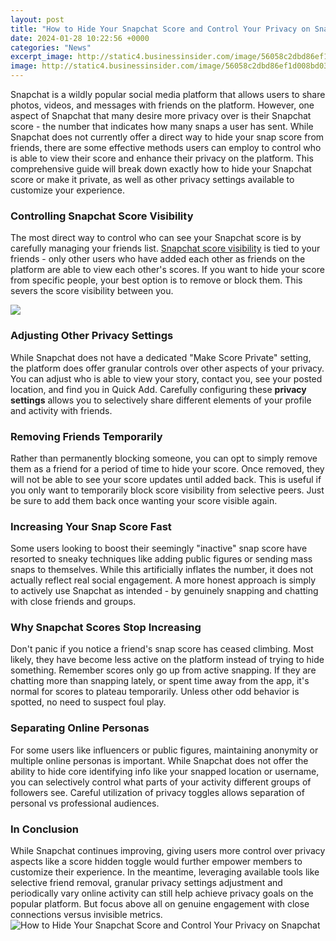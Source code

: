 ```yaml
---
layout: post
title: "How to Hide Your Snapchat Score and Control Your Privacy on Snapchat"
date: 2024-01-28 10:22:56 +0000
categories: "News"
excerpt_image: http://static4.businessinsider.com/image/56058c2dbd86ef1d008bd034-640-1136/img_8132.jpg
image: http://static4.businessinsider.com/image/56058c2dbd86ef1d008bd034-640-1136/img_8132.jpg
---
```


Snapchat is a wildly popular social media platform that allows users to share photos, videos, and messages with friends on the platform. However, one aspect of Snapchat that many desire more privacy over is their Snapchat score - the number that indicates how many snaps a user has sent. 
While Snapchat does not currently offer a direct way to hide your snap score from friends, there are some effective methods users can employ to control who is able to view their score and enhance their privacy on the platform. This comprehensive guide will break down exactly how to hide your Snapchat score or make it private, as well as other privacy settings available to customize your experience.
### Controlling Snapchat Score Visibility 
The most direct way to control who can see your Snapchat score is by carefully managing your friends list. [Snapchat score visibility](https://fistore.mysenprints.com/collection/agrawal) is tied to your friends - only other users who have added each other as friends on the platform are able to view each other's scores. If you want to hide your score from specific people, your best option is to remove or block them. This severs the score visibility between you.

![](https://www.techspunk.com/wp-content/uploads/2023/03/how-to-hide-your-scnapchat-score.jpg)
### Adjusting Other Privacy Settings
While Snapchat does not have a dedicated "Make Score Private" setting, the platform does offer granular controls over other aspects of your privacy. You can adjust who is able to view your story, contact you, see your posted location, and find you in Quick Add. Carefully configuring these **privacy settings** allows you to selectively share different elements of your profile and activity with friends.
### Removing Friends Temporarily  
Rather than permanently blocking someone, you can opt to simply remove them as a friend for a period of time to hide your score. Once removed, they will not be able to see your score updates until added back. This is useful if you only want to temporarily block score visibility from selective peers. Just be sure to add them back once wanting your score visible again.
### Increasing Your Snap Score Fast
Some users looking to boost their seemingly "inactive" snap score have resorted to sneaky techniques like adding public figures or sending mass snaps to themselves. While this artificially inflates the number, it does not actually reflect real social engagement. A more honest approach is simply to actively use Snapchat as intended - by genuinely snapping and chatting with close friends and groups.
### Why Snapchat Scores Stop Increasing   
Don't panic if you notice a friend's snap score has ceased climbing. Most likely, they have become less active on the platform instead of trying to hide something. Remember scores only go up from active snapping. If they are chatting more than snapping lately, or spent time away from the app, it's normal for scores to plateau temporarily. Unless other odd behavior is spotted, no need to suspect foul play.
### Separating Online Personas
For some users like influencers or public figures, maintaining anonymity or multiple online personas is important. While Snapchat does not offer the ability to hide core identifying info like your snapped location or username, you can selectively control what parts of your activity different groups of followers see. Careful utilization of privacy toggles allows separation of personal vs professional audiences. 
### In Conclusion
While Snapchat continues improving, giving users more control over privacy aspects like a score hidden toggle would further empower members to customize their experience. In the meantime, leveraging available tools like selective friend removal, granular privacy settings adjustment and periodically vary online activity can still help achieve privacy goals on the popular platform. But focus above all on genuine engagement with close connections versus invisible metrics.
![How to Hide Your Snapchat Score and Control Your Privacy on Snapchat](http://static4.businessinsider.com/image/56058c2dbd86ef1d008bd034-640-1136/img_8132.jpg)